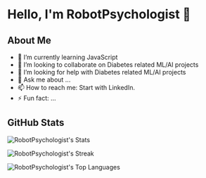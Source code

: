 # Hello, I'm RobotPsychologist 👋

## About Me
- 🌱 I’m currently learning JavaScript
- 👯 I’m looking to collaborate on Diabetes related ML/AI projects
- 🤔 I’m looking for help with Diabetes related ML/AI projects
- 💬 Ask me about ...
- 📫 How to reach me: Start with LinkedIn.
- ⚡ Fun fact: ...

## GitHub Stats
![RobotPsychologist's Stats](https://github-readme-stats.vercel.app/api?username=RobotPsychologist&theme=tokyonight&show_icons=true&hide_border=false&count_private=true)

![RobotPsychologist's Streak](https://github-readme-streak-stats.herokuapp.com/?user=RobotPsychologist&theme=tokyonight&hide_border=false)

![RobotPsychologist's Top Languages](https://github-readme-stats.vercel.app/api/top-langs/?username=RobotPsychologist&theme=tokyonight&show_icons=true&hide_border=false&layout=compact&hide=jupyter%20notebook)
